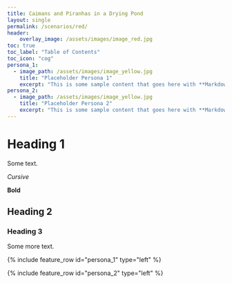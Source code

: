 ```yaml
---
title: Caimans and Piranhas in a Drying Pond
layout: single
permalink: /scenarios/red/
header:
    overlay_image: /assets/images/image_red.jpg
toc: true
toc_label: "Table of Contents"
toc_icon: "cog"    
persona_1:
  - image_path: /assets/images/image_yellow.jpg
    title: "Placeholder Persona 1"
    excerpt: "This is some sample content that goes here with **Markdown** formatting."
persona_2:    
  - image_path: /assets/images/image_yellow.jpg
    title: "Placeholder Persona 2"
    excerpt: "This is some sample content that goes here with **Markdown** formatting."
---
```


# Heading 1

Some text. 

*Cursive*

**Bold**

## Heading 2

### Heading 3

Some more text.

{% include feature_row id="persona_1" type="left" %}

{% include feature_row id="persona_2" type="left" %}